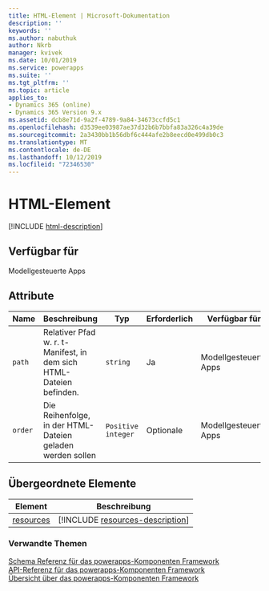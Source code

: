 ```yaml
---
title: HTML-Element | Microsoft-Dokumentation
description: ''
keywords: ''
ms.author: nabuthuk
author: Nkrb
manager: kvivek
ms.date: 10/01/2019
ms.service: powerapps
ms.suite: ''
ms.tgt_pltfrm: ''
ms.topic: article
applies_to:
- Dynamics 365 (online)
- Dynamics 365 Version 9.x
ms.assetid: dcb8e71d-9a2f-4789-9a84-34673ccfd5c1
ms.openlocfilehash: d3539ee03987ae37d32b6b7bbfa83a326c4a39de
ms.sourcegitcommit: 2a3430bb1b56dbf6c444afe2b8eecd0e499db0c3
ms.translationtype: MT
ms.contentlocale: de-DE
ms.lasthandoff: 10/12/2019
ms.locfileid: "72346530"
---
```

# <a name="html-element"></a>HTML-Element

[!INCLUDE [html-description](includes/html-description.md)]

## <a name="available-for"></a>Verfügbar für

Modellgesteuerte Apps

## <a name="attributes"></a>Attribute

|Name|Beschreibung|Typ|Erforderlich|Verfügbar für|
|--|--|--|--|----------|
|`path`|Relativer Pfad w. r. t-Manifest, in dem sich HTML-Dateien befinden.|`string`|Ja|Modellgesteuerte Apps|
|`order`|Die Reihenfolge, in der HTML-Dateien geladen werden sollen|`Positive integer`|Optionale|Modellgesteuerte Apps|

## <a name="parent-elements"></a>Übergeordnete Elemente

|Element|Beschreibung|
|--|--|
|[resources](resources.md)|[!INCLUDE [resources-description](includes/resources-description.md)]|

### <a name="related-topics"></a>Verwandte Themen

[Schema Referenz für das powerapps-Komponenten Framework](index.md)<br/>
[API-Referenz für das powerapps-Komponenten Framework](../reference/index.md)<br/>
[Übersicht über das powerapps-Komponenten Framework](../overview.md)